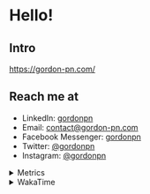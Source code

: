# Hello!

## Intro

<https://gordon-pn.com/>

## Reach me at

- LinkedIn: [gordonpn](https://www.linkedin.com/in/gordonpn/)
- Email: [contact@gordon-pn.com](mailto:contact@gordon-pn.com)
- Facebook Messenger: [gordonpn](https://www.messenger.com/t/Gordonpn)
- Twitter: [@gordonpn](https://twitter.com/Gordonpn)
- Instagram: [@gordonpn](https://www.instagram.com/gordonpn/)

<details>
  <summary>Metrics</summary>

  <img align="center" src="https://github.com/gordonpn/gordonpn/blob/master/github-metrics.svg" alt="GitHub Metrics">

</details>

<details>
  <summary>WakaTime</summary>

  <!--START_SECTION:waka-->
📊 **This Week I Spent My Time On** 

```text
💬 Programming Languages: 
Other                    17 hrs 39 mins      ████████████████████████░   97.84 % 
Brazil Dependency Config 17 mins             ░░░░░░░░░░░░░░░░░░░░░░░░░   01.60 % 
Groff                    1 min               ░░░░░░░░░░░░░░░░░░░░░░░░░   00.16 % 
Markdown                 1 min               ░░░░░░░░░░░░░░░░░░░░░░░░░   00.15 % 
Java                     1 min               ░░░░░░░░░░░░░░░░░░░░░░░░░   00.10 % 

🔥 Editors: 
Chrome                   11 hrs 22 mins      ████████████████░░░░░░░░░   63.04 % 
Slack                    2 hrs 2 mins        ███░░░░░░░░░░░░░░░░░░░░░░   11.35 % 
Messages                 1 hr 46 mins        ██░░░░░░░░░░░░░░░░░░░░░░░   09.79 % 
iTerm2                   1 hr 7 mins         ██░░░░░░░░░░░░░░░░░░░░░░░   06.24 % 
MicrosoftOutlook         27 mins             █░░░░░░░░░░░░░░░░░░░░░░░░   02.53 % 
```


 Last Updated on 13/06/2025 16:30:22 UTC
<!--END_SECTION:waka-->
</details>
